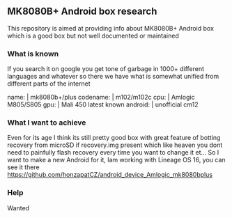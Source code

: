 ## MK8080B+ Android box research

This repository is aimed at providing info about MK8080B+ Android box which is a good box but not well documented or maintained

### What is known

If you search it on google you get tone of garbage in 1000+ different languages and whatever so there we have what is somewhat unified from different parts of the internet

name: | mk8080b+/plus
codename: | m102/m102c
cpu: | Amlogic M805/S805
gpu: | Mali 450
latest known android: | unofficial cm12

### What I want to achieve

Even for its age I think its still pretty good box with great feature of botting recovery from microSD if recovery.img present which like heaven you dont need to painfully flash recovery every time you want to change it et... So I want to make a new Android for it, Iam working with Lineage OS 16, you can see it there https://github.com/honzapatCZ/android_device_Amlogic_mk8080bplus

### Help

Wanted
